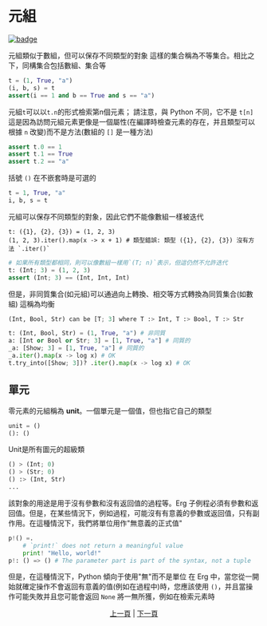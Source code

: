 # 元組

[![badge](https://img.shields.io/endpoint.svg?url=https%3A%2F%2Fgezf7g7pd5.execute-api.ap-northeast-1.amazonaws.com%2Fdefault%2Fsource_up_to_date%3Fowner%3Derg-lang%26repos%3Derg%26ref%3Dmain%26path%3Ddoc/EN/syntax/13_tuple.md%26commit_hash%3De959b3e54bfa8cee4929743b0193a129e7525c61)](https://gezf7g7pd5.execute-api.ap-northeast-1.amazonaws.com/default/source_up_to_date?owner=erg-lang&repos=erg&ref=main&path=doc/EN/syntax/13_tuple.md&commit_hash=e959b3e54bfa8cee4929743b0193a129e7525c61)

元組類似于數組，但可以保存不同類型的對象
這樣的集合稱為不等集合。相比之下，同構集合包括數組、集合等

```python
t = (1, True, "a")
(i, b, s) = t
assert(i == 1 and b == True and s == "a")
```

元組`t`可以以`t.n`的形式檢索第n個元素； 請注意，與 Python 不同，它不是 `t[n]`
這是因為訪問元組元素更像是一個屬性(在編譯時檢查元素的存在，并且類型可以根據 `n` 改變)而不是方法(數組的 `[]` 是一種方法)

```python
assert t.0 == 1
assert t.1 == True
assert t.2 == "a"
```

括號 `()` 在不嵌套時是可選的

```python
t = 1, True, "a"
i, b, s = t
```

元組可以保存不同類型的對象，因此它們不能像數組一樣被迭代

```python,compile_fail
t: ({1}, {2}, {3}) = (1, 2, 3)
(1, 2, 3).iter().map(x -> x + 1) # 類型錯誤: 類型 ({1}, {2}, {3}) 沒有方法 `.iter()`
```

```python
# 如果所有類型都相同，則可以像數組一樣用`(T; n)`表示，但這仍然不允許迭代
t: (Int; 3) = (1, 2, 3)
assert (Int; 3) == (Int, Int, Int)
```

但是，非同質集合(如元組)可以通過向上轉換、相交等方式轉換為同質集合(如數組)
這稱為均衡

```python
(Int, Bool, Str) can be [T; 3] where T :> Int, T :> Bool, T :> Str
```

```python
t: (Int, Bool, Str) = (1, True, "a") # 非同質
a: [Int or Bool or Str; 3] = [1, True, "a"] # 同質的
_a: [Show; 3] = [1, True, "a"] # 同質的
_a.iter().map(x -> log x) # OK
t.try_into([Show; 3])? .iter().map(x -> log x) # OK
```

## 單元

零元素的元組稱為 __unit__。一個單元是一個值，但也指它自己的類型

```python
unit = ()
(): ()
```

Unit是所有圖元的超級類

```python
() > (Int; 0)
() > (Str; 0)
() :> (Int, Str)
...
```

該對象的用途是用于沒有參數和沒有返回值的過程等。Erg 子例程必須有參數和返回值。但是，在某些情況下，例如過程，可能沒有有意義的參數或返回值，只有副作用。在這種情況下，我們將單位用作"無意義的正式值"

```python
p!() =.
    # `print!` does not return a meaningful value
    print! "Hello, world!"
p!: () => () # The parameter part is part of the syntax, not a tuple
```

但是，在這種情況下，Python 傾向于使用"無"而不是單位
在 Erg 中，當您從一開始就確定操作不會返回有意義的值(例如在過程中)時，您應該使用 `()`，并且當操作可能失敗并且您可能會返回 `None` 將一無所獲，例如在檢索元素時

<p align='center'>
    <a href='./12_container_ownership.md'>上一頁</a> | <a href='./14_record.md'>下一頁</a>
</p>
